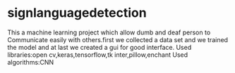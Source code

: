 # signlanguagedetection
This a machine learning project which allow dumb and deaf person to Communicate easily with others.first we collected a data set and we trained the model and at last we created a gui for good interface. Used libraries:open cv,keras,tensorflow,tk inter,pillow,enchant Used algorithms:CNN
